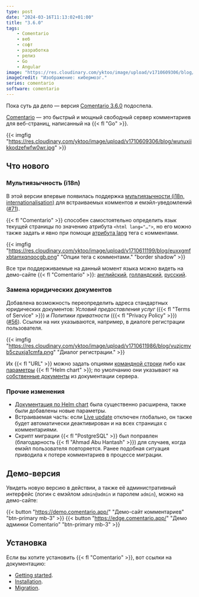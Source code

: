 ```yaml
---
type: post
date: "2024-03-16T11:13:02+01:00"
title: "3.6.0"
tags:
    - Comentario
    - веб
    - софт
    - разработка
    - релиз
    - Go
    - Angular
image: "https://res.cloudinary.com/yktoo/image/upload/v1710609306/blog/wunuxiikkodzefwfw0wr.jpg"
imageCredit: "Изображение: кибермозг."
series: comentario
software: comentario
---
```


Пока суть да дело — версия [Comentario 3.6.0](https://gitlab.com/comentario/comentario/-/releases/v3.6.0) подоспела.

[Comentario](/software/comentario) — это быстрый и мощный свободный сервер комментариев для веб-страниц, написанный на {{< fl "Go" >}}.

{{< imgfig "https://res.cloudinary.com/yktoo/image/upload/v1710609306/blog/wunuxiikkodzefwfw0wr.jpg" >}}

## Что нового

<!--more-->

### Мультиязычность (i18n)

В этой версии впервые появилась поддержка [мультиязычности (i18n, internationalisation)](https://docs.comentario.app/en/contributing/i18n/backend/) для встраиваемых комментов и емэйл-уведомлений ([#71](https://gitlab.com/comentario/comentario/-/issues/71)).

{{< fl "Comentario" >}} способен самостоятельно определить язык текущей страницы по значению атрибута `<html lang="…">`, но его можно также задать и явно при помощи [атрибута lang](https://docs.comentario.app/en/configuration/embedding/comments-tag/lang/) тега с комментами.

{{< imgfig "https://res.cloudinary.com/yktoo/image/upload/v1710611199/blog/euxxgmfxbtamxqnqocgb.png" "Опции тега с комментами." "border shadow" >}}

Все три поддерживаемые на данный момент языка можно видеть на демо-сайте {{< fl "Comentario" >}}: [английский](https://demo.comentario.app/), [голландский](https://demo.comentario.app/nl/), [русский](https://demo.comentario.app/ru/).

### Замена юридических документов

Добавлена возможность переопределить адреса стандартных юридических документов: *Условий предоставления услуг* ({{< fl "Terms of Service" >}}) и *Политики приватности* ({{< fl "Privacy Policy" >}}) ([#56](https://gitlab.com/comentario/comentario/-/issues/56)). Ссылки на них указываются, например, в диалоге регистрации пользователя.

{{< imgfig "https://res.cloudinary.com/yktoo/image/upload/v1710611986/blog/vuzjcmvb5czuxja1cmfa.png" "Диалог регистрации." >}}

Их {{< fl "URL" >}} можно задать опциями [командной строки](https://docs.comentario.app/en/configuration/backend/static/) либо как [параметры](https://docs.comentario.app/en/installation/helm-chart/parameters/) {{< fl "Helm chart" >}}; по умолчанию они указывают на [собственные документы](https://docs.comentario.app/en/legal/) из документации сервера.

### Прочие изменения

* [Документация по Helm chart](https://docs.comentario.app/en/installation/helm-chart/) была существенно расширена, также были добавлены новые параметры.
* Встраиваемая часть: если [Live update](https://docs.comentario.app/en/kb/live-update/) отключен глобально, он также будет автоматически деактивирован и на всех страницах с комментариями.
* Скрипт миграции {{< fl "PostgreSQL" >}} был поправлен (благодарность {{< fl "Ahmad Abu Hantash" >}}) для случаев, когда емэйл пользователя повторяется. Ранее подобная ситуация приводила к потере комментариев в процессе миграции.

## Демо-версия

Увидеть новую версию в действии, а также её административный интерфейс (логин с емэйлом `admin@admin` и паролем `admin`), можно на демо-сайте:

{{< button "https://demo.comentario.app/" "Демо-сайт комментариев" "btn-primary mb-3" >}}
{{< button "https://edge.comentario.app/" "Демо админки Comentario" "btn-primary mb-3" >}}

## Установка

Если вы хотите установить {{< fl "Comentario" >}}, вот ссылки на документацию:

* [Getting started](https://docs.comentario.app/en/getting-started/).
* [Installation](https://docs.comentario.app/en/installation/).
* [Migration](https://docs.comentario.app/en/installation/migration/).
